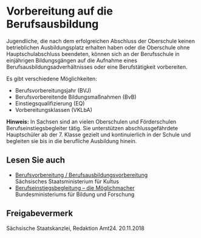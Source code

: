 # Vorbereitung auf die Berufsausbildung

Jugendliche, die nach dem erfolgreichen Abschluss der Oberschule keinen betrieblichen Ausbildungsplatz erhalten haben oder die Oberschule ohne Hauptschulabschluss beendeten, können sich an der Berufsschule in einjährigen Bildungsgängen auf die Aufnahme eines Berufsausbildungsadverhältnisses oder eine Berufstätigkeit vorbereiten.

Es gibt verschiedene Möglichkeiten:

* Berufsvorbereitungsjahr (BVJ)
* Berufsvorbereitende Bildungsmaßnahmen (BvB)
* Einstiegsqualifizierung (EQ)
* Vorbereitungsklassen (VKLbA)

**Hinweis:** In Sachsen sind an vielen Oberschulen und Förderschulen Berufseinstiegsbegleiter tätig. Sie unterstützen abschlussgefährdete Hauptschüler ab der 7. Klasse gezielt und kontinuierlich in der Schule und begleiten sie bis in die berufliche Ausbildung hinein.

## Lesen Sie auch

* [Berufsvorbereitung / Berufsausbildungsvorbereitung](http://www.schule.sachsen.de/1805.htm "Kapitel \"Berufsvorbereitung / Berufsausbildungsvorbereitung\"")  
  Sächsisches Staatsministerium für Kultus
* [Berufseinstiegsbegleitung – die Möglichmacher](https://www.bildungsketten.de/publikationen "Bundesministerium für Bildung und Forschung: Berufsorientierungsprogramm, Beitrag zur Initiative Bildungsketten")  
  Bundesministeriums für Bildung und Forschung

## Freigabevermerk

Sächsische Staatskanzlei, Redaktion Amt24. 20.11.2018
